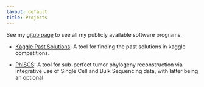 ```yaml
---
layout: default
title: Projects
---
```


See my [gitub page](https://github.com/faridrashidi) to see all my publicly available software programs. 

* [Kaggle Past Solutions](http://github.com/faridrashidi/kaggle): A tool for finding the past solutions in kaggle competitions.

* [PhISCS](https://github.com/haghshenas/PhISCS): A tool for sub-perfect tumor phylogeny reconstruction via integrative use of Single Cell and Bulk Sequencing data, with latter being an optional

